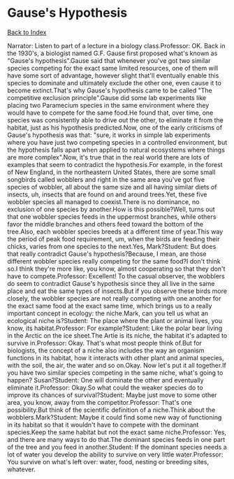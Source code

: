 # Gause's Hypothesis
[Back to Index](https://github.com/windows10010/tpoExtractor/blog/master/README.md)

Narrator: Listen to part of a lecture in a biology class.Professor: OK. Back in the 1930's, a biologist named G.F. Gause first proposed what's known as "Gause's hypothesis".Gause said that whenever you've got two similar species competing for the exact same limited resources, one of them will have some sort of advantage, however slight that'll eventually enable this species to dominate and ultimately exclude the other one, even cause it to become extinct.That's why Gause's hypothesis came to be called "The competitive exclusion principle".Gause did some lab experiments like placing two Paramecium species in the same environment where they would have to compete for the same food.He found that, over time, one species was consistently able to drive out the other, to eliminate it from the habitat, just as his hypothesis predicted.Now, one of the early criticisms of Gause's hypothesis was that: "sure, it works in simple lab experiments where you have just two competing species in a controlled environment, but the hypothesis falls apart when applied to natural ecosystems where things are more complex".Now, it's true that in the real world there are lots of examples that seem to contradict the hypothesis.For example, in the forest of New England, in the northeastern United States, there are some small songbirds called wobblers and right in the same area you've got five species of wobbler, all about the same size and all having similar diets of insects, uh, insects that are found on and around trees.Yet, these five wobbler species all managed to coexist.There is no dominance, no exclusion of one species by another.How is this possible?Well, turns out that one wobbler species feeds in the uppermost branches, while others favor the middle branches and others feed toward the bottom of the tree.Also, each wobbler species breeds at a different time of year.This way the period of peak food requirement, um, when the birds are feeding their chicks, varies from one species to the next.Yes, Mark?Student: But does that really contradict Gause's hypothesis?Because, I mean, are those different wobbler species really competing for the same food?I don't think so.I think they're more like, you know, almost cooperating so that they don't have to compete.Professor: Excellent! To the casual observer, the wobblers do seem to contradict Gause's hypothesis since they all live in the same place and eat the same types of insects.But if you observe these birds more closely, the wobbler species are not really competing with one another for the exact same food at the exact same time, which brings us to a really important concept in ecology: the niche.Mark, can you tell us what an ecological niche is?Student: The place where the plant or animal lives, you know, its habitat.Professor: For example?Student: Like the polar bear living in the Arctic on the ice sheet.The Artie is its niche, the habitat it's adapted to survive in.Professor: Okay. That's what most people think of.But for biologists, the concept of a niche also includes the way an organism functions in its habitat, how it interacts with other plant and animal species, with the soil, the air, the water and so on.Okay. Now let's put it all together.If you have two similar species competing in the same niche, what's going to happen? Susan?Student: One will dominate the other and eventually eliminate it.Professor: Okay.So what could the weaker species do to improve its chances of survival?Student: Maybe just move to some other area, you know, away from the competitor.Professor: That's one possibility.But think of the scientific definition of a niche.Think about the wobblers.Mark?Student: Maybe it could find some new way of functioning in its habitat so that it wouldn't have to compete with the dominant species.Keep the same habitat but not the exact same niche.Professor: Yes, and there are many ways to do that.The dominant species feeds in one part of the tree and you feed in another.Student: If the dominant species needs a lot of water you develop the ability to survive on very little water.Professor: You survive on what's left over: water, food, nesting or breeding sites, whatever.
 
